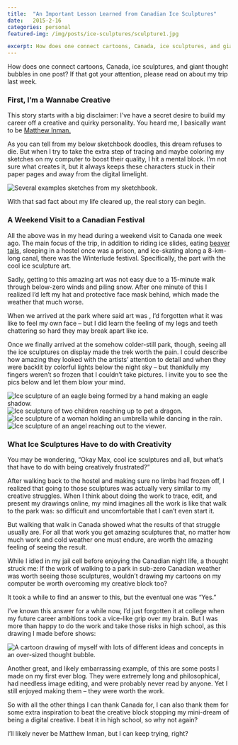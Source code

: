 ```yaml
---
title:  "An Important Lesson Learned from Canadian Ice Sculptures"
date:   2015-2-16
categories: personal
featured-img: /img/posts/ice-sculptures/sculpture1.jpg

excerpt: How does one connect cartoons, Canada, ice sculptures, and giant thought bubbles in one post?
---
```


How does one connect cartoons, Canada, ice sculptures, and giant thought bubbles in one post?  If that got your attention, please read on about my trip last week.

### First, I’m a Wannabe Creative
This story starts with a big disclaimer: I’ve have a secret desire to build my career off a creative and quirky personality. You heard me, I basically want to be [Matthew Inman.](http://theoatmeal.com/)

As you can tell from my below sketchbook doodles, this dream refuses to die. But when I try to take the extra step of tracing and maybe coloring my sketches on my computer to boost their quality, I hit a mental block. I’m not sure what creates it, but it always keeps these characters stuck in their paper pages and away from the digital limelight.

![Several examples sketches from my sketchbook.](/img/posts/ice-sculptures/sketches.jpg)

With that sad fact about my life cleared up, the real story can begin.

### A Weekend Visit to a Canadian Festival
All the above was in my head during a weekend visit to Canada one week ago. The main focus of the trip, in addition to riding ice slides, eating [beaver tails](http://en.wikipedia.org/wiki/BeaverTails), sleeping in a hostel once was a prison, and ice-skating along a 8-km-long canal, there was the Winterlude festival. Specifically, the part with the cool ice sculpture art.

Sadly, getting to this amazing art was not easy due to a 15-minute walk through below-zero winds and piling snow. After one minute of this I realized I’d left my hat and protective face mask behind, which made the weather that much worse.

When we arrived at the park where said art was , I’d forgotten what it was like to feel my own face – but I did learn the feeling of my legs and teeth chattering so hard they may break apart like ice.

Once we finally arrived at the somehow colder-still park, though, seeing all the ice sculptures on display made the trek worth the pain. I could describe how amazing they looked with the artists’ attention to detail and when they were backlit by colorful lights below the night sky – but thankfully my fingers weren’t so frozen that I couldn’t take pictures. I invite you to see the pics below and let them blow your mind.

<div class="ma-c-blogContent__imageGallery">
	<img alt="Ice sculpture of an eagle being formed by a hand making an eagle shadow." src="/img/posts/ice-sculptures/sculpture1.jpg">
	<img alt="Ice sculpture of two children reaching up to pet a dragon." src="/img/posts/ice-sculptures/sculpture2.jpg">
	<img alt="Ice sculpture of a woman holding an umbrella while dancing in the rain." src="/img/posts/ice-sculptures/sculpture3.jpg">
	<img alt="Ice sculpture of an angel reaching out to the viewer." src="/img/posts/ice-sculptures/sculpture4.jpg">
</div>

### What Ice Sculptures Have to do with Creativity
You may be wondering, “Okay Max, cool ice sculptures and all, but what’s that have to do with being creatively frustrated?”

After walking back to the hostel and making sure no limbs had frozen off, I realized that going to those sculptures was actually very similar to my creative struggles. When I think about doing the work to trace, edit, and present my drawings online, my mind imagines all the work is like that walk to the park was: so difficult and uncomfortable that I can’t even start it.

But walking that walk in Canada showed what the results of that struggle usually are. For all that work you get amazing sculptures that, no matter how much work and cold weather one must endure, are worth the amazing feeling of seeing the result.

While I idled in my jail cell before enjoying the Canadian night life, a thought struck me: If the work of walking to a park in sub-zero Canadian weather was worth seeing those sculptures, wouldn’t drawing my cartoons on my computer be worth overcoming my creative block too?

It took a while to find an answer to this, but the eventual one was “Yes.”

I’ve known this answer for a while now, I’d just forgotten it at college when my future career ambitions took a vice-like grip over my brain. But I was more than happy to do the work and take those risks in high school, as this drawing I made before shows:

![A cartoon drawing of myself with lots of different ideas and concepts in an over-sized thought bubble.](/img/posts/ice-sculptures/thoughts.jpg)

Another great, and likely embarrassing example, of this are some posts I made on my first ever blog. They were extremely long and philosophical, had needless image editing, and were probably never read by anyone. Yet I still enjoyed making them – they were worth the work.

So with all the other things I can thank Canada for, I can also thank them for some extra inspiration to beat the creative block stopping my mini-dream of being a digital creative. I beat it in high school, so why not again?

I’ll likely never be Matthew Inman, but I can keep trying, right?